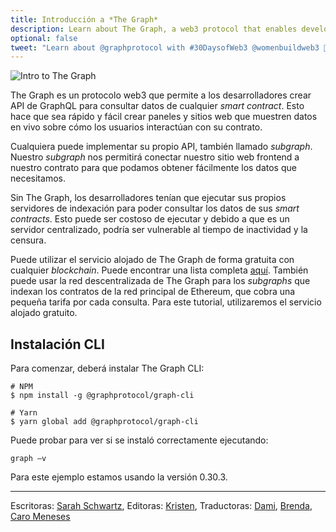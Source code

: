 ```yaml
---
title: Introducción a *The Graph*
description: Learn about The Graph, a web3 protocol that enables developers to create APIs to query data from the blockchain.
optional: false
tweet: "Learn about @graphprotocol with #30DaysofWeb3 @womenbuildweb3 👾"
---
```


![Intro to The Graph](https://user-images.githubusercontent.com/15064710/180662082-82426a3c-4a63-40d4-a30b-ce23bae7a38f.png)

The Graph es un protocolo web3 que permite a los desarrolladores crear API de GraphQL para consultar datos de cualquier _smart contract_. Esto hace que sea rápido y fácil crear paneles y sitios web que muestren datos en vivo sobre cómo los usuarios interactúan con su contrato.

Cualquiera puede implementar su propio API, también llamado _subgraph_. Nuestro _subgraph_ nos permitirá conectar nuestro sitio web frontend a nuestro contrato para que podamos obtener fácilmente los datos que necesitamos.

Sin The Graph, los desarrolladores tenían que ejecutar sus propios servidores de indexación para poder consultar los datos de sus _smart contracts_. Esto puede ser costoso de ejecutar y debido a que es un servidor centralizado, podría ser vulnerable al tiempo de inactividad y la censura.

Puede utilizar el servicio alojado de The Graph de forma gratuita con cualquier _blockchain_. Puede encontrar una lista completa [aquí](https://thegraph.com/hosted-service/). También puede usar la red descentralizada de The Graph para los _subgraphs_ que indexan los contratos de la red principal de Ethereum, que cobra una pequeña tarifa por cada consulta. Para este tutorial, utilizaremos el servicio alojado gratuito.

## Instalación CLI

Para comenzar, deberá instalar The Graph CLI:

```
# NPM
$ npm install -g @graphprotocol/graph-cli

# Yarn
$ yarn global add @graphprotocol/graph-cli
```

Puede probar para ver si se instaló correctamente ejecutando:

```
graph —v
```

Para este ejemplo estamos usando la versión 0.30.3.

---

Escritoras: [Sarah Schwartz](https://twitter.com/schwartzswartz),
Editoras: [Kristen](https://twitter.com/cuddleofdeath),
Traductoras: [Dami](https://twitter.com/dakitidami), [Brenda](https://twitter.com/engineerbrenda), [Caro Meneses](https://twitter.com/carmedinat)
